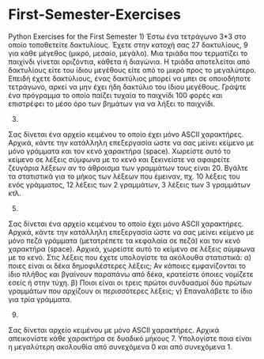 # First-Semester-Exercises
Python Exercises for the First Semester
1)
Έστω ένα τετράγωνο 3*3 στο οποίο τοποθετείτε δακτυλίους. 
Έχετε στην κατοχή σας 27 δακτυλίους, 9 για κάθε μέγεθος (μικρό, μεσαίο, μεγάλο). 
Μια τριάδα που τερματίζει το παιχίνδι γίνεται οριζόντια, κάθετα ή διαγώνια.
Η τριάδα αποτελείται από δακτυλίους είτε του ίδιου μεγέθους είτε από το μικρό προς το μεγαλύτερο. 
Επειδή έχετε δακτύλιους, ένας δακτύλιος μπορεί να μπει σε οποιοδήποτε τετράγωνο, 
αρκεί να μην έχει ήδη δακτύλιο του ίδιου μεγέθους.
Γράψτε ένα πρόγραμμα το οποίο παίζει τυχαία το παιχνίδι 100 φορές και επιστρέφει το μέσο όρο των βημάτων 
για να λήξει το παιχνίδι.

3)
Σας δίνεται ένα αρχείο κειμένου το οποίο έχει μόνο ASCII χαρακτήρες.
Αρχικά, κάντε την κατάλληλη επεξεργασία ώστε να σας μείνει κείμενο με μόνο γράμματα και τον κενό χαρακτήρα (space). 
Χωρείστε αυτό το κείμενο σε λέξεις σύμφωνα με το κενό και ξεκινείστε να αφαιρείτε ζευγάρια λέξεων αν το άθροισμα των
γραμμάτων τους είναι 20.
Βγάλτε τα στατιστικά για το μήκος των λέξεων που έμειναν, πχ. 10 λέξεις του ενός γράμματος, 12 λέξεις των 2 γραμμάτων, 
3 λέξεις των 3 γραμμάτων κτλ.

5)
Σας δίνεται ένα αρχείο κειμένου το οποίο έχει μόνο ASCII χαρακτήρες.
Αρχικά, κάντε την κατάλληλη επεξεργασία ώστε να σας μείνει κείμενο με μόνο πεζά γράμματα (μετατρέπετε τα κεφαλαία σε πεζά) 
και τον κενό χαρακτήρα (space). Αρχικά, χωρείστε αυτό το κείμενο σε λέξεις σύμφωνα με το κενό.
Στις λέξεις που έχετε υπολογίστε τα ακόλουθα στατιστικά: 
α) ποιες είναι οι δέκα δημοφιλέστερες λέξεις;
Αν κάποιες εμφανίζονται το ίδιο πλήθος και βγαίνουν παραπάνω από δέκα, κρατείστε όποιες νομίζετε εσείς ή στην τύχη. 
β) Ποιοι είναι οι τρεις πρώτοι συνδυασμοί δύο πρώτων γραμμάτων που αρχίζουν οι περισσότερες λέξεις;
γ) Επαναλάβετε το ίδιο για τρία γράμματα.

9)
Σας δίνεται αρχείο κειμένου με μόνο ASCII χαρακτήρες.
Αρχικά απεικονίστε κάθε χαρακτήρα σε δυαδικό μήκους 7.
Υπολογίστε ποια είναι η μεγαλύτερη ακολουθία από συνεχόμενα 0 και από συνεχόμενα 1.
